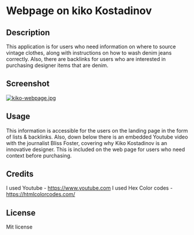 # Webpage on kiko Kostadinov

## Description

This application is for users who need information on where to source vintage clothes, along with instructions on how to wash denim jeans correctly. Also, there are backlinks for users who are interested in purchasing designer items that are denim.  

## Screenshot

[![kiko-webpage.jpg](https://i.postimg.cc/GpCJRB88/kiko-webpage.jpg)](https://postimg.cc/ZWwyF5L4)

## Usage

This information is accessible for the users on the landing page in the form of lists & backlinks. Also, down below there is an embedded Youtube video with the journalist Bliss Foster, covering why Kiko Kostadinov is an innovative designer. This is included on the web page for users who need context before purchasing.

## Credits

I used Youtube - https://www.youtube.com
I used Hex Color codes - https://htmlcolorcodes.com/

## License

Mit license
